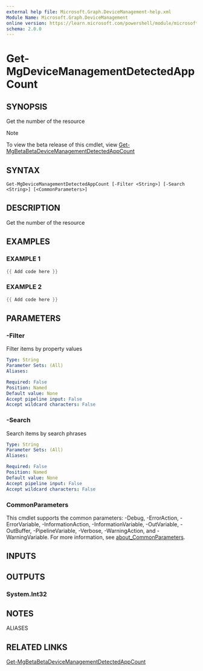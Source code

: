 ```yaml
---
external help file: Microsoft.Graph.DeviceManagement-help.xml
Module Name: Microsoft.Graph.DeviceManagement
online version: https://learn.microsoft.com/powershell/module/microsoft.graph.devicemanagement/get-mgdevicemanagementdetectedappcount
schema: 2.0.0
---
```


# Get-MgDeviceManagementDetectedAppCount

## SYNOPSIS
Get the number of the resource

> [!NOTE]
> To view the beta release of this cmdlet, view [Get-MgBetaBetaDeviceManagementDetectedAppCount](/powershell/module/Microsoft.Graph.Beta.DeviceManagement/Get-MgBetaDeviceManagementDetectedAppCount?view=graph-powershell-beta)

## SYNTAX

```
Get-MgDeviceManagementDetectedAppCount [-Filter <String>] [-Search <String>] [<CommonParameters>]
```

## DESCRIPTION
Get the number of the resource

## EXAMPLES

### EXAMPLE 1
```powershell
{{ Add code here }}
```

### EXAMPLE 2
```powershell
{{ Add code here }}
```

## PARAMETERS

### -Filter
Filter items by property values

```yaml
Type: String
Parameter Sets: (All)
Aliases:

Required: False
Position: Named
Default value: None
Accept pipeline input: False
Accept wildcard characters: False
```

### -Search
Search items by search phrases

```yaml
Type: String
Parameter Sets: (All)
Aliases:

Required: False
Position: Named
Default value: None
Accept pipeline input: False
Accept wildcard characters: False
```

### CommonParameters
This cmdlet supports the common parameters: -Debug, -ErrorAction, -ErrorVariable, -InformationAction, -InformationVariable, -OutVariable, -OutBuffer, -PipelineVariable, -Verbose, -WarningAction, and -WarningVariable. For more information, see [about_CommonParameters](http://go.microsoft.com/fwlink/?LinkID=113216).

## INPUTS

## OUTPUTS

### System.Int32
## NOTES

ALIASES

## RELATED LINKS
[Get-MgBetaBetaDeviceManagementDetectedAppCount](/powershell/module/Microsoft.Graph.Beta.DeviceManagement/Get-MgBetaDeviceManagementDetectedAppCount?view=graph-powershell-beta)
